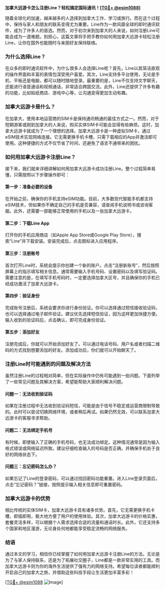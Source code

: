 **加拿大远游卡怎么注册Line？轻松搞定国际通讯！[[TG💪+ @esim1088](https://t.me/s/esim1088)]**

随着全球化的加速，越来越多的人选择到加拿大工作、学习或旅行。而在这个过程中，保持与家人和朋友的联系变得尤为重要。Line作为一款风靡全球的即时通讯软件，成为了许多人的首选。然而，对于初次来到加拿大的人来说，如何注册Line可能会成为一道难题。别担心，这篇文章将手把手教你如何用加拿大远游卡轻松注册Line，让你在国外也能随时与亲朋好友保持联络。

### **为什么选择Line？**

在众多的即时通讯软件中，为什么很多人会选择Line呢？首先，Line以其简洁直观的操作界面和丰富的表情包深受用户喜爱。其次，Line支持多平台使用，无论是手机、平板还是电脑，都可以随时随地登录。最重要的是，Line不仅支持文字聊天，还能进行语音通话和视频通话，非常适合跨国交流。此外，Line还提供了许多有趣的功能，比如贴纸商店、游戏中心等，让沟通变得更加生动有趣。

### **加拿大远游卡是什么？**

在加拿大，使用本地运营商的SIM卡是保持通讯畅通的最佳方式之一。然而，对于短期游客或刚到加拿大的人来说，购买实体SIM卡可能会显得有些麻烦。这时，加拿大远游卡就成为了一个理想的选择。加拿大远游卡是一种虚拟SIM卡，通过eSIM技术实现网络连接。它无需更换手机卡槽，只需下载相应的App并激活即可使用。这种便捷的方式不仅节省了时间，还避免了语言不通带来的困扰。

### **如何用加拿大远游卡注册Line？**

接下来，我们就来详细讲解如何用加拿大远游卡成功注册Line。整个过程简单易懂，只需按照以下步骤操作即可：

#### **第一步：准备必要的设备**
在开始之前，确保你的手机支持eSIM功能。目前，大多数现代智能手机都支持eSIM技术，但如果你不确定自己的手机是否兼容，请查阅手机说明书或咨询客服。此外，还需要一部能够正常使用的手机以及一张加拿大远游卡。

#### **第二步：下载Line App**
打开你的手机应用商店（如Apple App Store或Google Play Store），搜索“Line”并下载安装。安装完成后，点击图标进入应用程序。

#### **第三步：注册账号**
首次打开Line时，系统会提示你创建一个新的账户。点击“注册新账号”，然后按照屏幕上的指示填写相关信息。通常需要输入手机号码、设置密码以及填写验证码。需要注意的是，在填写手机号码时，一定要选择加拿大区号，并且确保你的手机已经成功激活了加拿大远游卡。

#### **第四步：验证身份**
完成账号注册后，系统会要求你进行身份验证。你可以选择通过短信接收验证码，也可以选择通过电子邮件验证。建议优先选择短信验证，因为这样更加快捷方便。输入收到的验证码后，点击确认，即可完成身份验证。

#### **第五步：添加好友**
注册完成后，你就可以开始添加好友了。可以通过电话号码、用户名或者扫描二维码的方式找到想要添加的好友。添加成功后，你们就可以开始聊天了。

### **注册Line时可能遇到的问题及解决方法**

虽然注册Line的过程相对简单，但在实际操作中仍有可能遇到一些问题。下面列举了一些常见问题及其解决方案，希望能帮助大家顺利解决问题。

#### **问题一：无法收到验证码**
如果在注册过程中无法收到验证码短信，可能是由于信号不稳定或运营商限制导致的。此时可以尝试切换网络环境，或者稍后再试。如果仍然无效，可以联系加拿大远游卡的客服寻求帮助。

#### **问题二：无法绑定手机号**
有时候，即使输入了正确的手机号码，也无法成功绑定。这种情况通常是因为输入格式错误或网络延迟所致。建议仔细检查输入的号码是否正确，并确保手机处于良好的网络状态下。

#### **问题三：忘记密码怎么办？**
如果忘记了Line的登录密码，可以通过找回密码功能重置。进入Line登录页面后，点击“忘记密码？”链接，按照提示输入相关信息即可重置密码。

### **加拿大远游卡的优势**

相比传统的实体SIM卡，加拿大远游卡具有诸多优势。首先，它无需更换手机卡槽，即插即用，极大地方便了用户的使用体验。其次，加拿大远游卡的价格实惠，套餐灵活多样，可以根据个人需求选择合适的流量和通话时长。此外，它还支持多个国家和地区漫游，无论身处何地都能享受稳定流畅的网络服务。

### **结语**

通过本文的学习，相信你已经掌握了如何用加拿大远游卡注册Line的方法。无论是为了与家人保持联系，还是为了拓展社交圈子，Line都是一款非常实用的工具。而加拿大远游卡则为你的海外生活提供了强有力的网络支持。希望每位读者都能顺利开启自己的加拿大之旅，并借助这些科技手段让生活更加丰富多彩！

[[TG💪+ @esim1088](https://t.me/s/esim1088) ![Image](https://i.postimg.cc/4NQfJmqS/Snipaste-2025-05-13-00-14-12.png)]